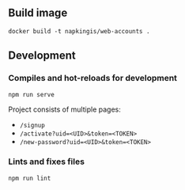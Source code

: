 ## Build image
```
docker build -t napkingis/web-accounts .
```


## Development

### Compiles and hot-reloads for development
```
npm run serve
```
Project consists of multiple pages:
- ```/signup```
- ```/activate?uid=<UID>&token=<TOKEN>```
- ```/new-password?uid=<UID>&token=<TOKEN>```

### Lints and fixes files
```
npm run lint
```
